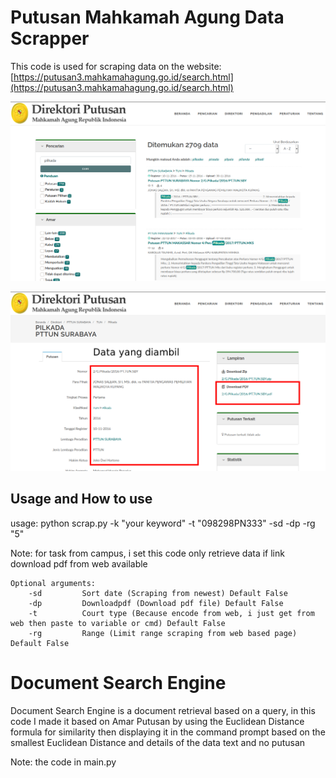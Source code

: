 # Putusan Mahkamah Agung Data Scrapper

This code is used for scraping data on the website: [https://putusan3.mahkamahagung.go.id/search.html](https://putusan3.mahkamahagung.go.id/search.html)

![scraping1](1.png)

![scraping2](2.png)

## Usage and How to use

usage: python scrap.py -k "your keyword" -t "098298PN333" -sd -dp -rg "5"

Note: for task from campus, i set this code only retrieve data if link download pdf from web available

```
Optional arguments:
    -sd         Sort date (Scraping from newest) Default False
    -dp         Downloadpdf (Download pdf file) Default False
    -t          Court type (Because encode from web, i just get from web then paste to variable or cmd) Default False
    -rg         Range (Limit range scraping from web based page) Default False
```

# Document Search Engine

Document Search Engine is a document retrieval based on a query, in this code I made it based on Amar Putusan by using the Euclidean Distance formula for similarity then displaying it in the command prompt based on the smallest Euclidean Distance and details of the data text and no putusan

Note: the code in main.py

